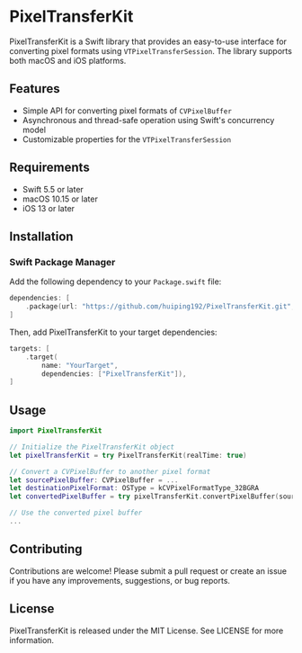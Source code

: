 # PixelTransferKit

PixelTransferKit is a Swift library that provides an easy-to-use interface for converting pixel formats using `VTPixelTransferSession`. The library supports both macOS and iOS platforms.

## Features

- Simple API for converting pixel formats of `CVPixelBuffer`
- Asynchronous and thread-safe operation using Swift's concurrency model
- Customizable properties for the `VTPixelTransferSession`

## Requirements

- Swift 5.5 or later
- macOS 10.15 or later
- iOS 13 or later

## Installation

### Swift Package Manager

Add the following dependency to your `Package.swift` file:

```swift
dependencies: [
    .package(url: "https://github.com/huiping192/PixelTransferKit.git", .upToNextMajor(from: "0.0.1"))
]
```

Then, add PixelTransferKit to your target dependencies:

```swift
targets: [
    .target(
        name: "YourTarget",
        dependencies: ["PixelTransferKit"]),
]
```

## Usage


```swift
import PixelTransferKit

// Initialize the PixelTransferKit object
let pixelTransferKit = try PixelTransferKit(realTime: true)

// Convert a CVPixelBuffer to another pixel format
let sourcePixelBuffer: CVPixelBuffer = ...
let destinationPixelFormat: OSType = kCVPixelFormatType_32BGRA
let convertedPixelBuffer = try pixelTransferKit.convertPixelBuffer(sourcePixelBuffer, to: destinationPixelFormat)

// Use the converted pixel buffer
...
```

## Contributing

Contributions are welcome! Please submit a pull request or create an issue if you have any improvements, suggestions, or bug reports.

## License

PixelTransferKit is released under the MIT License. See LICENSE for more information.

